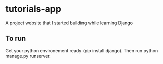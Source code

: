 # tutorials-app
A project website that I started building while learning Django

## To run
Get your python environement ready (pip install django).
Then run python manage.py runserver.
